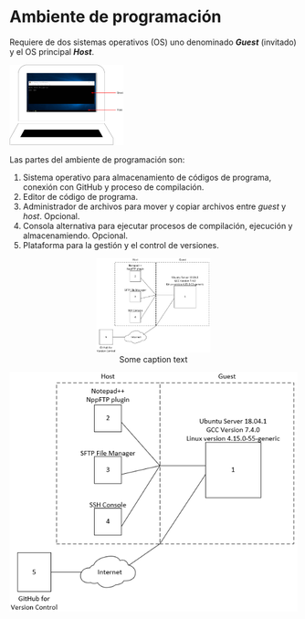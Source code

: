 # Ambiente de programación

Requiere de dos sistemas operativos (OS) uno denominado **_Guest_** (invitado) y el OS principal **_Host_**.

<img src="images/host-guest.png" width="200">


Las partes del ambiente de programación son:
1.	Sistema operativo para almacenamiento de códigos de programa, conexión con GitHub y proceso de compilación.
2.	Editor de código de programa.
3.	Administrador de archivos para mover y copiar archivos entre _guest_ y _host_. Opcional.
4.	Consola alternativa para ejecutar procesos de compilación, ejecución y almacenamiendo. Opcional.
5.	Plataforma para la gestión y el control de versiones.


<div style="align: center; text-align:center;">
    <img src="images/ambiente-prog-partes.png" width="200" />
    <div class="caption">Some caption text</div>
</div>


![ambiente de programación](images/ambiente-prog-partes.png)
